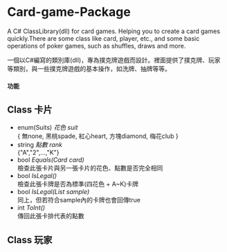 # Card-game-Package
A C# ClassLibrary(dll) for card games. Helping you to create a card games quickly.There are some class like card, player, etc., and some basic operations of poker games, such as shuffles, draws and more.

一個以C#編寫的類別庫(dll)，專為撲克牌遊戲而設計。裡面提供了撲克牌、玩家等類別，與一些撲克牌遊戲的基本操作，如洗牌、抽牌等等。

#### 功能

## Class 卡片
- enum(Suits) *花色 suit*  
  { 無none, 黑桃spade, 紅心heart, 方塊diamond, 梅花club }
- string *點數 rank*  
  {"A","2",...,"K"}
- bool *Equals(Card card)*  
  檢查此張卡片與另一張卡片的花色、點數是否完全相同
- bool *IsLegal()*  
  檢查此張卡牌是否為標準(四花色 + A~K)卡牌
- bool *IsLegal(List<Card> sample)*  
  同上，但若符合sample內的卡牌也會回傳true
- int *ToInt()*  
  傳回此張卡排代表的點數

## Class 玩家
